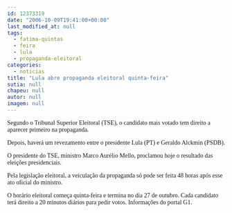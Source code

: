 ```yaml
---
id: 12373319
date: "2006-10-09T19:41:00+00:00"
last_modified_at: null
tags:
  - fatima-quintas
  - feira
  - lula
  - propaganda-eleitoral
categories:
  - noticias
title: "Lula abre propaganda eleitoral quinta-feira"
sutia: null
chapeu: null
autor: null
imagem: null
---
```

<p><FONT face=Verdana></p>
<p><P>Segundo o Tribunal Superior Eleitoral (TSE), o candidato mais votado tem direito a aparecer primeiro na propaganda. </P></p>
<p><P>Depois, haverá um revezamento entre o presidente Lula (PT) e Geraldo Alckmin (PSDB). </P></p>
<p><P>O presidente do TSE, ministro Marco Aurélio Mello,&nbsp;proclamou hoje o resultado das eleições presidenciais. </P></p>
<p><P>Pela legislação eleitoral, a veiculação da propaganda só pode ser feita 48 horas após&nbsp;esse ato&nbsp;oficial do ministro.&nbsp;</P></p>
<p><P>O&nbsp;horário eleitoral começa&nbsp;quinta-feira e&nbsp;termina no dia 27 de outubro. Cada candidato terá direito a 20 minutos diários para pedir votos. Informações do portal G1.</FONT></P> </p>
